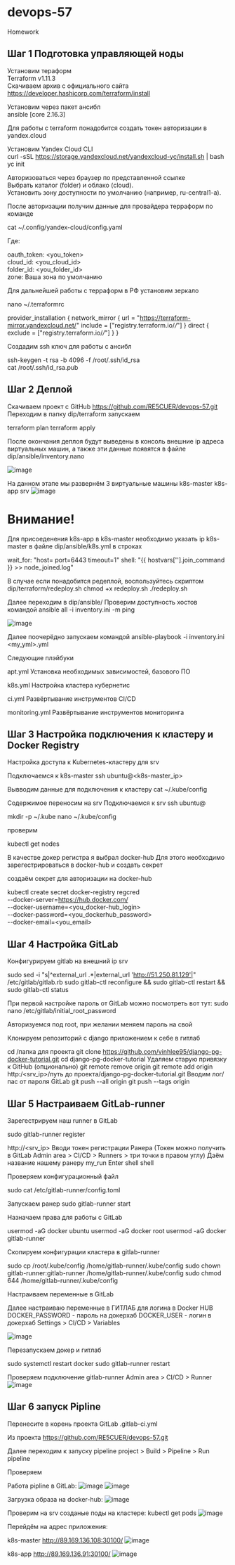 # devops-57
Homework

## Шаг 1 Подготовка управляющей ноды

Установим тераформ  
Terraform v1.11.3  
Скачиваем архив с официального сайта  
https://developer.hashicorp.com/terraform/install  

Установим через пакет ансибл  
ansible [core 2.16.3]  

Для работы с terraform понадобится создать токен авторизации в yandex.cloud  

Установим Yandex Cloud CLI  
curl -sSL https://storage.yandexcloud.net/yandexcloud-yc/install.sh | bash  
yc init  

Авторизоваться через браузер по представленной ссылке  
Выбрать каталог (folder) и облако (cloud).  
Установить зону доступности по умолчанию (например, ru-central1-a).  

После авторизации получим данные для провайдера терраформ по команде  

cat ~/.config/yandex-cloud/config.yaml  

Где:

oauth_token: <you_token>  
cloud_id: <you_cloud_id>  
folder_id: <you_folder_id>  
zone: Ваша зона по умолчанию

Для дальнейшей работы с терраформ в РФ установим зеркало  

nano ~/.terraformrc  

provider_installation {
  network_mirror {
    url     = "https://terraform-mirror.yandexcloud.net/"
    include = ["registry.terraform.io/*/*"]
  }
  direct {
    exclude = ["registry.terraform.io/*/*"]
  }
}

Создадим ssh ключ для работы с ансибл  

ssh-keygen -t rsa -b 4096 -f /root/.ssh/id_rsa  
cat /root/.ssh/id_rsa.pub


## Шаг 2 Деплой

Скачиваем проект с GitHub https://github.com/RE5CUER/devops-57.git
Переходим в папку dip/terraform
запускаем
 
terraform plan
terraform apply

После окончания деплоя будут выведены в консоль внешние ip адреса виртуальных машин, а также эти данные появятся в файле dip/ansible/inventory.nano

![image](https://github.com/user-attachments/assets/52be9126-614b-4c15-8a48-401cd06f0a21)

На данном этапе мы развернём 3 виртуальные машины
k8s-master
k8s-app
srv
![image](https://github.com/user-attachments/assets/8c233d30-ee79-427b-97c4-4e88314703e2)

# Внимание!
Для присоеденения k8s-app в k8s-master необходимо указать ip k8s-master в файле dip/ansible/k8s.yml в строках

wait_for: "host=<k8s-master ip> port=6443 timeout=1"
shell: "{{ hostvars['<k8s-master ip>'].join_command }} >> node_joined.log"

В случае если понадобится редеплой, воспользуйтесь скриптом
dip/terraform/redeploy.sh
chmod +x redeploy.sh
./redeploy.sh

Далее переходим в dip/ansible/
Проверим доступность хостов командой
ansible all -i inventory.ini -m ping

![image](https://github.com/user-attachments/assets/4127c234-aa6f-4680-98e9-d8530ee142cd)

Далее поочерёдно запускаем командой
ansible-playbook -i inventory.ini <my_yml>.yml

Следующие плэйбуки

apt.yml
Установка необходимых зависимостей, базового ПО

k8s.yml
Настройка кластера кубернетис

ci.yml
Развёртывание инструментов CI/CD

monitoring.yml
Развёртывание инструментов мониторинга

## Шаг 3 Настройка подключения к кластеру и Docker Registry

Настройка доступа к Kubernetes-кластеру для srv

Подключаемся к k8s-master
ssh ubuntu@<k8s-master_ip>

Вывводим данные для подключения к кластеру
cat ~/.kube/config

Содержимое переносим на srv
Подключаемся к srv
ssh ubuntu@<srv>

mkdir -p ~/.kube
nano ~/.kube/config

проверим

kubectl get nodes

В качестве докер регистра я выбрал docker-hub
Для этого необходимо зарегестрироваться в docker-hub и создать секрет

создаём секрет для авторизации на docker-hub

kubectl create secret docker-registry regcred \
  --docker-server=https://hub.docker.com/ \
  --docker-username=<you_docker-hub_login> \
  --docker-password=<you_dockerhub_password> \
  --docker-email=<you_email>

## Шаг 4 Настройка GitLab

Конфигурируем gitlab на внешний ip srv

sudo sed -i "s|^external_url .*|external_url 'http://51.250.81.129'|" /etc/gitlab/gitlab.rb
sudo gitlab-ctl reconfigure && sudo gitlab-ctl restart && sudo gitlab-ctl status

При первой настройке пароль от GitLab можно посмотреть вот тут:
sudo nano /etc/gitlab/initial_root_password

Авторизуемся под root, при желании меняем пароль на свой

Клонируем репозиторий с django приложением к себе в гитлаб

cd /папка для проекта
git clone https://github.com/vinhlee95/django-pg-docker-tutorial.git
cd django-pg-docker-tutorial
Удаляем старую привязку к GitHub (опционально)
git remote remove origin
git remote add origin http:/<srv_ip>/путь до проекта/django-pg-docker-tutorial.git
Вводим лог/пас от пароля GitLab
git push --all origin
git push --tags origin

## Шаг 5 Настраиваем GitLab-runner

Зарегестрируем наш runner в GitLab

sudo gitlab-runner register

http://<srv_ip>
Вводи токен регистрации Ранера 
(Токен можно получить в GitLab Admin area > CI/CD > Runners > три точки в правом углу)
Даём название нашему ранеру my_run
Enter
shell
shell

Проверяем конфигурационный файл

sudo cat /etc/gitlab-runner/config.toml

Запускаем ранер
sudo gitlab-runner start

Назначаем права для работы c GitLab

usermod -aG docker ubuntu
usermod -aG docker root
usermod -aG docker gitlab-runner

Скопируем конфигурации кластера в gitlab-runner

sudo cp /root/.kube/config /home/gitlab-runner/.kube/config
sudo chown gitlab-runner:gitlab-runner /home/gitlab-runner/.kube/config
sudo chmod 644 /home/gitlab-runner/.kube/config

Настраиваем переменные в GitLab

Далее настраиваю переменные в ГИТЛАБ для логина в Docker HUB 
DOCKER_PASSWORD - пароль на докерхаб
DOCKER_USER - логин в докерхаб
Settings > CI/CD > Variables

![image](https://github.com/user-attachments/assets/0ac36564-ddcf-4fce-b01e-c3ea4a147e0c)


Перезапускаем докер и гитлаб

sudo systemctl restart docker
sudo gitlab-runner restart

Проверяем подключение gitlab-runner
Admin area > CI/CD > Runner
![image](https://github.com/user-attachments/assets/9a341d89-b126-4e30-9644-f38b94bc4d22)

## Шаг 6 запуск Pipline

Перенесите в корень проекта GitLab
.gitlab-ci.yml

Из проекта 
https://github.com/RE5CUER/devops-57.git

Далее переходим к запуску pipeline
project > Build > Pipeline > Run pipeline

Проверяем

Работа pipline в GitLab:
![image](https://github.com/user-attachments/assets/0c33325a-d072-4825-b254-5b2ad1b87f4b)
![image](https://github.com/user-attachments/assets/dd093a18-9397-4494-bc7b-9811d88dda72)

Загрузка образа на docker-hub:
![image](https://github.com/user-attachments/assets/3e6d2259-c9af-4162-a96c-71e39429b2d7)

Проверим на srv созданые поды на кластере:
kubectl get pods
![image](https://github.com/user-attachments/assets/6d6c6baa-3b90-4db3-9b68-22036b0a97d8)

Перейдём на адрес приложения:

k8s-master
http://89.169.136.108:30100/
![image](https://github.com/user-attachments/assets/aaeddf2d-9fc3-463a-9b82-fc123cdf0c7f)

k8s-app
http://89.169.136.91:30100/
![image](https://github.com/user-attachments/assets/ea986c66-852f-4963-8881-4fe0e188d8d0)









  



